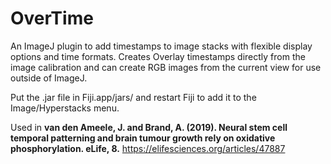 # OverTime

An ImageJ plugin to add timestamps to image stacks with flexible display options and time formats. Creates Overlay timestamps directly from the image calibration and can create RGB images from the current view for use outside of ImageJ.

Put the .jar file in Fiji.app/jars/ and restart Fiji to add it to the Image/Hyperstacks menu.

Used in **van den Ameele, J. and Brand, A. (2019). Neural stem cell temporal patterning and brain tumour growth rely on oxidative phosphorylation. eLife, 8.** https://elifesciences.org/articles/47887
